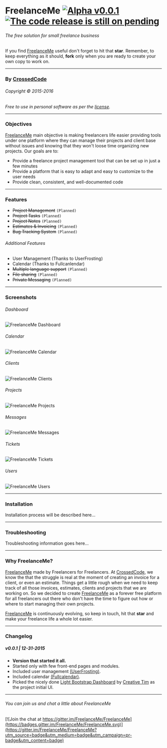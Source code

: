 # FreelanceMe [![Alpha v0.0.1](https://img.shields.io/badge/Alpha-v0.0.1-red.svg)](https://github.com/FreelanceMe/FreelanceMe#v001--12-31-2015) [![The code release is still on pending](https://img.shields.io/badge/Release-Pending-red.svg)](https://github.com/FreelanceMe/FreelanceMe)
###### The free solution for small freelance business
If you find [FreelanceMe](https://github.com/FreelanceMe/FreelanceMe) useful don't forget to hit that **star**. Remember, to keep everything as it should, **fork** only when you are ready to create your own copy to work on.

---
### By [CrossedCode](http://www.crossedcode.com)
###### Copyright © 2015-2016
_Free to use in personal software as per the [license](licenses)._

---
### Objectives
[FreelanceMe](https://github.com/FreelanceMe/FreelanceMe) main objective is making freelancers life easier providing tools under one platform where they can manage their projects and client base without issues and knowing that they won't loose time organizing new projects. Our goals are to:
- Provide a freelance project management tool that can be set up in just a few minutes
- Provide a platform that is easy to adapt and easy to customize to the user needs
- Provide clean, consistent, and well-documented code

---
### Features
- ~~Project Management~~ `(Planned)`
- ~~Project Tasks~~ `(Planned)`
- ~~Project Notes~~ `(Planned)`
- ~~Estimates & Invoicing~~ `(Planned)`
- ~~Bug Tracking System~~ `(Planned)`

###### Additional Features
- User Management (Thanks to UserFrosting)
- Calendar (Thanks to Fullcanlendar)
- ~~Multiple language support~~ `(Planned)`
- ~~File sharing~~ `(Planned)`
- ~~Private Messaging~~ `(Planned)`

---
### Screenshots
###### Dashboard

![FreelanceMe Dashboard](/screenshots/0-Dashboard.jpg?raw=true "FreelanceMe Dashboard")

###### Calendar

![FreelanceMe Calendar](/screenshots/1-Calendar.jpg?raw=true "FreelanceMe Calendar")

###### Clients

![FreelanceMe Clients](/screenshots/2-Clients.jpg?raw=true "FreelanceMe Clients")

###### Projects

![FreelanceMe Projects](/screenshots/3-Projects.jpg?raw=true "FreelanceMe Projects")

###### Messages

![FreelanceMe Messages](/screenshots/4-Messages.jpg?raw=true "FreelanceMe Messages")

###### Tickets

![FreelanceMe Tickets](/screenshots/5-Tickets.jpg?raw=true "FreelanceMe Tickets")

###### Users

![FreelanceMe Users](/screenshots/6-Users.jpg?raw=true "FreelanceMe Users")

---
### Installation
Installation process will be described here...

---
### Troubleshooting
Troubleshooting information goes here...

---
### Why FreelanceMe?
[FreelanceMe](https://github.com/FreelanceMe/FreelanceMe) made by Freelancers for Freelancers. At [CrossedCode](http://www.crossedcode.com), we know the that the struggle is real at the moment of creating an invoice for a client, or even an estimate. Things get a little rough when we need to keep track of all those invoices, estimates, clients and projects that we are working on. So we decided to create [FreelanceMe](https://github.com/FreelanceMe/FreelanceMe) as a forever free platform for all freelancers out there who don't have the time to figure out how or where to start managing their own projects.

[FreelanceMe](https://github.com/FreelanceMe/FreelanceMe) is continuously evolving, so keep in touch, hit that **star** and make your freelance life a whole lot easier.

---
### Changelog
##### v0.0.1 | 12-31-2015
- **Version that started it all.**
- Started only with few front-end pages and modules.
- Included user management [(UserFrosting)](https://github.com/userfrosting/UserFrosting).
- Included calendar [(Fullcalendar)](https://github.com/fullcalendar/fullcalendar).
- Picked the nicely done [Light Bootstrap Dashboard](https://github.com/timcreative/light-bootstrap-dashboard) by [Creative Tim](http://www.creative-tim.com/product/light-bootstrap-dashboard) as the project initial UI.

---
###### You can join us and chat a little about FreelanceMe
[![Join the chat at https://gitter.im/FreelanceMe/FreelanceMe](https://badges.gitter.im/FreelanceMe/FreelanceMe.svg)](https://gitter.im/FreelanceMe/FreelanceMe?utm_source=badge&utm_medium=badge&utm_campaign=pr-badge&utm_content=badge)
